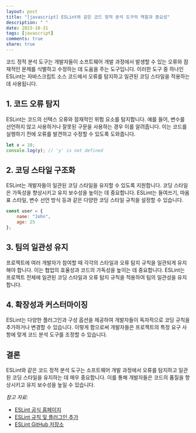 ```yaml
---
layout: post
title: "[javascript] ESLint와 같은 코드 정적 분석 도구의 역할과 중요성"
description: " "
date: 2023-10-31
tags: [javascript]
comments: true
share: true
---
```


코드 정적 분석 도구는 개발자들이 소프트웨어 개발 과정에서 발생할 수 있는 오류와 잠재적인 문제를 식별하고 수정하는 데 도움을 주는 도구입니다. 이러한 도구 중 하나인 ESLint는 자바스크립트 소스 코드에서 오류를 탐지하고 일관된 코딩 스타일을 적용하는 데 사용됩니다.

## 1. 코드 오류 탐지

ESLint는 코드의 신택스 오류와 잠재적인 위험 요소를 탐지합니다. 예를 들어, 변수를 선언하지 않고 사용하거나 잘못된 구문을 사용하는 경우 이를 알려줍니다. 이는 코드를 실행하기 전에 오류를 발견하고 수정할 수 있도록 도와줍니다.

```javascript
let x = 10;
console.log(y); // 'y' is not defined
```

## 2. 코딩 스타일 구조화

ESLint는 개발자들이 일관된 코딩 스타일을 유지할 수 있도록 지원합니다. 코딩 스타일은 가독성을 향상시키고 유지 보수성을 높이는 데 중요합니다. ESLint는 들여쓰기, 따옴표 스타일, 변수 선언 방식 등과 같은 다양한 코딩 스타일 규칙을 설정할 수 있습니다.

```javascript
const user = {
    name: "John",
    age: 25
};
```

## 3. 팀의 일관성 유지

프로젝트에 여러 개발자가 참여할 때 각각의 스타일과 오류 탐지 규칙을 일관되게 유지해야 합니다. 이는 협업의 효율성과 코드의 가독성을 높이는 데 중요합니다. ESLint는 프로젝트 전체에 일관된 코딩 스타일과 오류 탐지 규칙을 적용하여 팀의 일관성을 유지합니다.

## 4. 확장성과 커스터마이징

ESLint는 다양한 플러그인과 구성 옵션을 제공하여 개발자들이 독자적으로 코딩 규칙을 추가하거나 변경할 수 있습니다. 이렇게 함으로써 개발자들은 프로젝트의 특정 요구 사항에 맞게 코드 분석 도구를 조정할 수 있습니다.

## 결론

ESLint와 같은 코드 정적 분석 도구는 소프트웨어 개발 과정에서 오류를 탐지하고 일관된 코딩 스타일을 유지하는 데 매우 중요합니다. 이를 통해 개발자들은 코드의 품질을 향상시키고 유지 보수성을 높일 수 있습니다.

_참고 자료:_
- [ESLint 공식 홈페이지](https://eslint.org/)
- [ESLint 규칙 및 플러그인 추가](https://eslint.org/docs/user-guide/configuring)
- [ESLint GitHub 저장소](https://github.com/eslint/eslint)